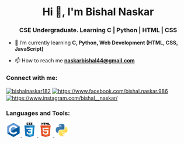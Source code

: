 <h1 align="center">Hi 👋, I'm Bishal Naskar</h1>
<h3 align="center">CSE Undergraduate. Learning C | Python | HTML | CSS</h3>

- 🌱 I’m currently learning **C, Python, Web Development (HTML, CSS, JavaScript)**

- 📫 How to reach me **naskarbishal44@gmail.com**

<h3 align="left">Connect with me:</h3>
<p align="left">
<a href="https://twitter.com/bishalnaskar182" target="blank"><img align="center" src="https://raw.githubusercontent.com/rahuldkjain/github-profile-readme-generator/master/src/images/icons/Social/twitter.svg" alt="bishalnaskar182" height="30" width="40" /></a>
<a href="https://fb.com/https://www.facebook.com/bishal.naskar.986" target="blank"><img align="center" src="https://raw.githubusercontent.com/rahuldkjain/github-profile-readme-generator/master/src/images/icons/Social/facebook.svg" alt="https://www.facebook.com/bishal.naskar.986" height="30" width="40" /></a>
<a href="https://instagram.com/https://www.instagram.com/bishal__naskar/" target="blank"><img align="center" src="https://raw.githubusercontent.com/rahuldkjain/github-profile-readme-generator/master/src/images/icons/Social/instagram.svg" alt="https://www.instagram.com/bishal__naskar/" height="30" width="40" /></a>
</p>

<h3 align="left">Languages and Tools:</h3>
<p align="left"> <a href="https://www.cprogramming.com/" target="_blank" rel="noreferrer"> <img src="https://raw.githubusercontent.com/devicons/devicon/master/icons/c/c-original.svg" alt="c" width="40" height="40"/> </a> <a href="https://www.w3schools.com/css/" target="_blank" rel="noreferrer"> <img src="https://raw.githubusercontent.com/devicons/devicon/master/icons/css3/css3-original-wordmark.svg" alt="css3" width="40" height="40"/> </a> <a href="https://www.w3.org/html/" target="_blank" rel="noreferrer"> <img src="https://raw.githubusercontent.com/devicons/devicon/master/icons/html5/html5-original-wordmark.svg" alt="html5" width="40" height="40"/> </a> <a href="https://www.python.org" target="_blank" rel="noreferrer"> <img src="https://raw.githubusercontent.com/devicons/devicon/master/icons/python/python-original.svg" alt="python" width="40" height="40"/> </a> </p>
